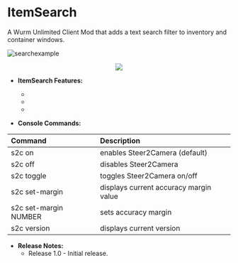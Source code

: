 # ItemSearch
A Wurm Unlimited Client Mod that adds a text search filter to inventory and container windows.

![searchexample](https://github.com/Gwiz65/ItemSearch/assets/11297561/d18c0408-21aa-4aa9-8fa8-c36b55a19cfb)




<p align="center">
  <img src="https://github.com/Gwiz65/ItemSearch/assets/11297561/d18c0408-21aa-4aa9-8fa8-c36b55a19cfb" />
</p>


- **ItemSearch Features:**

  - 
  - 
  - 


- **Console Commands:**

| Command | Description |
| :--- | :--- |
| s2c on | enables Steer2Camera (default) |
| s2c off | disables Steer2Camera |
| s2c toggle | toggles Steer2Camera on/off |
| s2c set-margin | displays current accuracy margin value |
| s2c set-margin NUMBER | sets accuracy margin |
| s2c version | displays current version |


- **Release Notes:**
  - Release 1.0 - Initial release.
